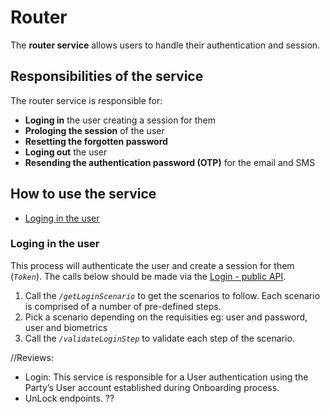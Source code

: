 # Router

The **router service** allows users to handle their authentication and session.

## Responsibilities of the service

The router service is responsible for:

* **Loging in** the user creating a session for them
* **Prologing the session** of the user
* **Resetting the forgotten password**
* **Loging out** the user
* **Resending the authentication password (OTP)** for the email and SMS

## How to use the service

- [Loging in the user](#loging-in-the-user)

### Loging in the user

This process will authenticate the user and create a session for them (*`Token`*). The calls below should be made via the [Login - public API](https://doc.ffc.internal/book/mw-ib/mw-gen-router-ib/router-login-public-ib/latest/index.html).

1. Call the *`/getLoginScenario`* to get the scenarios to follow. Each scenario is comprised of a number of pre-defined steps.
2. Pick a scenario depending on the requisities eg: user and password, user and biometrics
3. Call the *`/validateLoginStep`* to validate each step of the scenario.





//Reviews:
- Login: This service is responsible for a User authentication using the Party’s User account established during Onboarding process.
- UnLock endpoints. ??
